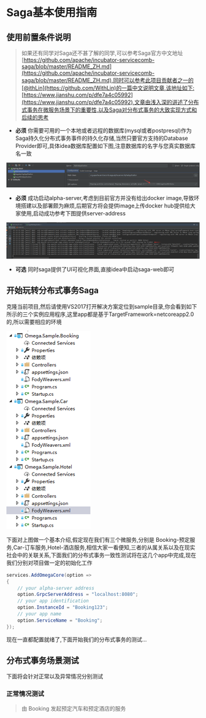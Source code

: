 # Saga基本使用指南

## 使用前置条件说明

> 如果还有同学对Saga还不甚了解的同学,可以参考Saga官方中文地址[https://github.com/apache/incubator-servicecomb-saga/blob/master/README_ZH.md](https://github.com/apache/incubator-servicecomb-saga/blob/master/README_ZH.md),同时可以参考此项目贡献者之一的[@ithLin](https://github.com/WithLin)的一篇中文说明文章,该地址如下:[https://www.jianshu.com/p/dfe7a4c05992](https://www.jianshu.com/p/dfe7a4c05992),文章由浅入深的讲述了分布式事务在微服务场景下的重要性,以及Saga对分布式事务的大致实现方式和后续的思考

* **必须** 你需要可用的一个本地或者远程的数据库(mysql或者postpresql)作为Saga持久化分布式事务事件的持久化存储,当然只要官方支持的Database Provider即可,具体idea数据库配置如下图,注意数据库的名字与您真实数据库名一致

![alpha-server-database-setting.png](imgs/alpha-server-database-setting.png)

* **必须** 成功启动alpha-server,考虑到目前官方并没有给出docker image,导致环境搭建以及部署颇为麻烦,后期官方将会提供image上传docker hub提供给大家使用,启动成功参考下图提供server-address

![alpha-server.png](imgs/alpha-server.png)

* **可选** 同时saga提供了UI可视化界面,直接idea中启动saga-web即可

## 开始玩转分布式事务Saga

克隆当前项目,然后请使用VS2017打开解决方案定位到sample目录,你会看到如下所示的三个实例应用程序,这里app都是基于TargetFramework=netcoreapp2.0的,所以需要相应的环境

![sample-app-test.png](imgs/sample-app-test.png)

下面对上图做一个基本介绍,假定现在我们有三个微服务,分别是 Booking-预定服务,Car-订车服务,Hotel-酒店服务,相信大家一看便知,三者的从属关系以及在现实社会中的关联关系,下面我们的分布式事务一致性测试将在这几个app中完成,现在我们分别对项目做一定的初始化工作

```csharp
services.AddOmegaCore(option =>
{
    // your alpha-server address
    option.GrpcServerAddress = "localhost:8080";
    // your app identification
    option.InstanceId = "Booking123";
    // your app name
    option.ServiceName = "Booking";
});
```

现在一直都配置就绪了,下面开始我们的分布式事务的测试...

## 分布式事务场景测试

下面将会针对正常以及异常情况分别测试

### 正常情况测试

> 由 Booking 发起预定汽车和预定酒店的服务